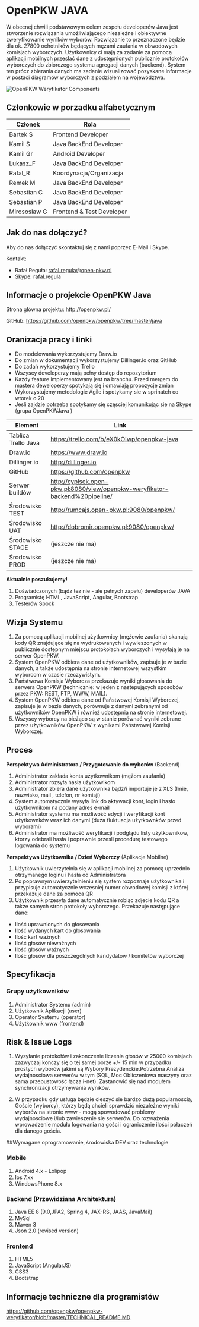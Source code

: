 # OpenPKW JAVA

W obecnej chwili podstawowym celem zespołu developerów Java jest stworzenie rozwiązania umożliwiającego niezależne i obiektywne zweryfikowanie wyników wyborów. Rozwiązanie to przeznaczone będzie dla ok. 27800 ochotników będących mężami zaufania w obwodowych komisjach wyborczych. Użytkownicy ci mają za zadanie za pomocą aplikacji mobilnych przesłać dane z udostępnionych publicznie protokołów wyborczych do zbiorczego systemu agregacji danych (backend). System ten prócz zbierania danych ma zadanie wizualizować pozyskane informacje w postaci diagramów wyborczych z podziałem na województwa. 
 
![OpenPKW Weryfikator Components](https://raw.githubusercontent.com/openpkw/openpkw-devops/master/OpenPKW%20Weryfikator%20Components.png)

## Członkowie w porzadku alfabetycznym 

| Członek  | Rola  |
| ------------- | ------------- |
| Bartek S| Frontend Developer |
|Kamil S| Java BackEnd Developer |
|Kamil Gr|  Android Developer |
|Lukasz_F |  Java  BackEnd Developer  |
|Rafal_R | Koordynacja/Organizacja  |
|Remek M |  Java  BackEnd Developer |
|Sebastian C|  Java  BackEnd Developer   |
|Sebastian P|  Java  BackEnd Developer |
|Mirososlaw G| Frontend & Test Developer |


## Jak do nas dołączyć?
Aby do nas dołączyć skontaktuj się z nami poprzez E-Mail i Skype. 

Kontakt:
  - Rafał Reguła: <rafal.regula@open-pkw.pl>
  - Skype: rafal.regula
  
## Informacje o projekcie OpenPKW Java

Strona główna projektu: http://openpkw.pl/ 

GitHub: https://github.com/openpkw/openpkw/tree/master/java

## Oranizacja pracy i linki

- Do modelowania wykorzystujemy Draw.io
- Do zmian w dokumentacji wykorzystujemy  Dillinger.io oraz GitHub
- Do zadań wykorzystujemy Trello
- Wszyscy developerzy mają pełny dostęp do repozytorium
- Każdy feature implementowany jest na branchu. Przed mergem do mastera deweloperzy spotykają się i omawiają propozycje zmian
- Wykorzystujemy metodologie Agile i spotykamy sie w sprinatch co wtorek o 20
- Jesli zajdzie potrzeba spotykamy się częsciej komunikując sie na Skype (grupa OpenPKWJava ) 


| Element  | Link  |
| ------------- | ------------- |
| Tablica Trello Java | https://trello.com/b/eX0kOIwp/openpkw-java|
|  Draw.io |    https://www.draw.io  |
| Dillinger.io  |  http://dillinger.io |
|  GitHub  |  https://github.com/openpkw|
| Serwer buildów | http://cypisek.open-pkw.pl:8080/view/openpkw-weryfikator-backend%20pipeline/ |
| Środowisko TEST | http://rumcajs.open-pkw.pl:9080/openpkw/ |
| Środowisko UAT | http://dobromir.openpkw.pl:9080/openpkw/ |
| Środowisko STAGE | (jeszcze nie ma) |
| Środowisko PROD | (jeszcze nie ma) |


**Aktualnie poszukujemy!**  

1. Doświadczonych (bądz tez nie - ale pełnych zapału) developerów JAVA
2. Programistę HTML, JavaScript, Angular, Bootstrap  
3. Testerów Spock 


## Wizja Systemu

1. Za pomocą aplikacji mobilnej użytkownicy (mężowie zaufania) skanują kody QR znajdujące się na wydrukowanych i wywieszonych w publicznie dostępnym miejscu protokołach wyborczych i wysyłają je na serwer OpenPKW.
2. System OpenPKW odbiera dane od użytkowników, zapisuje je w bazie danych, a także udostępnia na stronie internetowej wszystkim wyborcom w czasie rzeczywistym.
3. Państwowa Komisja Wyborcza przekazuje wyniki głosowania do serwera OpenPKW (technicznie: w jeden z nastepujących sposobów przez PKW: REST, FTP, WWW, MAIL).
4. System OpenPKW odbiera dane od Państwowej Komisji Wyborczej, zapisuje je w bazie danych, porównuje z danymi zebranymi od użytkowników OpenPKW i również udostępnia na stronie internetowej.
5. Wszyscy wyborcy na bieżąco są w stanie porównać wyniki zebrane przez użytkowników OpenPKW z wynikami Państwowej Komisji Wyborczej. 

## Proces

**Perspektywa Administratora / Przygotowanie do wyborów** (Backend)

1. Administrator zakłada konta użytkownikom (mężom zaufania)
2. Administrator rozsyła hasła użytkowikom 
3. Administrator zbiera dane użytkownika bądź/i importuje je  z XLS  (Imie, nazwisko, mail , telefon, nr komisji) 
4. System automatycznie wysyła link do aktywacji kont, login i hasło użytkownikom na podany adres e-mail
5. Administrator systemu ma możliwość edycji i weryfikacji kont użytkownków wraz ich danymi (duża fluktuacja użytkownków przed wyborami)
6. Administrator ma możliwość weryfikacji i podglądu listy użytkownikow, ktorzy odebrali hasła i poprawnie przesli procedurę testowego logowania do systemu


 **Perspektywa Użytkownika / Dzień Wyborczy** (Aplikacje Mobilne)

1. Użytkownik uwierzytelnia się w aplikacji mobilnej za pomocą uprzednio otrzymanego loginu i hasła od Administratora
2. Po poprawnym uwierzytelnieniu się system rozpoznaje użytkownika i przypisuje automatycznie wczesniej  numer obwodowej komisji z której przekazuje dane za pomoca QR
3. Użytkownik przesyła dane automatycznie robiąc zdjecie kodu QR a także samych stron protokoły wyborczego. Przekazuje następujące dane:   
 * Ilość uprawnionych do głosowania
 * Ilość wydanych kart do głosowania
 * Ilość kart ważnych
 * Ilość głosów nieważnych
 * Ilość głosów ważnych
 * Ilość głosów dla poszczególnych kandydatow / komitetów wyborczej 
 

## Specyfikacja

### Grupy użytkowników 
1. Administrator Systemu (admin)
2. Użytkownik Aplikacji (user)
3. Operator  Systemu (operator)
4. Użytkownik www (frontend)

## Risk & Issue Logs
1. Wysyłanie protokołów i zakonczenie liczenia głosów w 25000 komisjach zazwyczaj konczy się o tej samej porze +/- 15 min w przypadku prostych wyborów jakimi są Wybory Prezydenckie.Potrzebna Analiza wydajnosciowa serwerów  w tym (SQL, Moc Obliczeniowa maszyny oraz sama przepustowość łącza i-net). Zastanowić się nad modułem synchronizacji otrzymywania wyników.

2.  W przypadku gdy usługa będzie cieszyć sie bardzo dużą popularnoscią, Goście (wyborcy), którzy będą chcieli sprawdzić niezależne wyniki wyborów na stronie www - mogą spowodować problemy wydajnosciowe i/lub zawieszenie sie serwerów. Do rozważenia wprowadzenie modułu logowania na gości i ograniczenie ilości połaczeń dla danego gościa.   

##Wymagane oprogramowanie, środowiska DEV oraz technologie

### Mobile
1. Android 4.x - Lolipop
2. Ios 7.xx 
3. WindowsPhone 8.x 


### Backend (Przewidziana Architektura)
1. Java EE 8 (9.0,JPA2, Spring 4, JAX-RS, JAAS, JavaMail)
2. MySql
3. Maven 3
4. Json 2.0 (revised version)

### Frontend 
1. HTML5
2. JavaScript (AngularJS)
3. CSS3
4. Bootstrap 

## Informacje techniczne dla programistów

https://github.com/openpkw/openpkw-weryfikator/blob/master/TECHNICAL_README.MD
